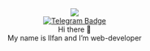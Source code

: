 
<div id="header" align="center">
  <img src="https://media.giphy.com/media/WUlplcMpOCEmTGBtBW/giphy.gif"/>
  <div id="badges">
    <a href="https://t.me/ilfan_m" target="_blank">
      <img src="https://img.shields.io/badge/Telegram-blue?logo=telegram&style=for-the-badge" alt="Telegram Badge"/>
    </a>
  </div>
  Hi there 👋<br/>
  My name is Ilfan and I’m web-developer
</div>

<!--
**ilfan18/ilfan18** is a ✨ _special_ ✨ repository because its `README.md` (this file) appears on your GitHub profile.

Here are some ideas to get you started:

- 🔭 I’m currently working on ...
- 🌱 I’m currently learning ...
- 👯 I’m looking to collaborate on ...
- 🤔 I’m looking for help with ...
- 💬 Ask me about ...
- 📫 How to reach me: ...
- 😄 Pronouns: ...
- ⚡ Fun fact: ...
-->
